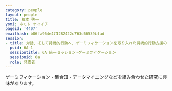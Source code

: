 ```yaml
---
category: people
layout: people
title: 根本 啓一
yomi: ネモト ケイイチ
pageid: '4407'
emailhash: b86fa964e471282422c763d66539bfad
session:
- title: 対話、そして持続的行動へ、ゲーミフィケーションを取り入れた持続的行動支援の取り組み
  psid: 6A-1
  sessiontitle: 6A 統一セッション-ゲーミフィケーション
  sessionid: 6a
  role: 発表者
---
```

ゲーミフィケーション・集合知・データマイニングなどを組み合わせた研究に興味があります。